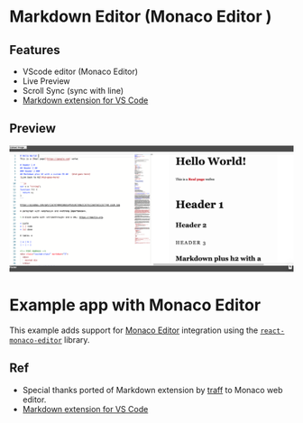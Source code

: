# Markdown Editor (Monaco Editor )

## Features
- VScode editor (Monaco Editor)
- Live Preview
- Scroll Sync (sync with line)
- [Markdown extension for VS Code](https://github.com/yzhang-gh/vscode-markdown)

## Preview

![](./preview.png)


# Example app with Monaco Editor

This example adds support for [Monaco Editor](https://github.com/Microsoft/monaco-editor) integration using the
[`react-monaco-editor`](https://github.com/react-monaco-editor/react-monaco-editor) library.


## Ref

- Special thanks ported of Markdown extension by [traff](https://github.com/traff/monaco-markdown) to Monaco web editor.
- [Markdown extension for VS Code](https://github.com/yzhang-gh/vscode-markdown)

